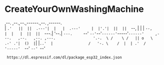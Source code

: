# CreateYourOwnWashingMachine

                                          
,--.   ,--.,--.,------.,--.   ,------.    
|   `.'   ||  ||  .---'|  |   |  .---'    
|  |'.'|  ||  ||  `--, |  |   |  `--,     
|  |   |  ||  ||  `---.|  '--.|  `---.    
`--'   `--'`--'`------'`-----'`------'    
 ,---.   ,--.   ,--. ,---.                
'.-.  \ /    \ /   || o   \               
 .-' .'|  ()  |`|  |`..'  |               
/   '-. \    /  |  | .'  /                
'-----'  `--'   `--' `--'                          
                                                                                      
										      
	 https://dl.espressif.com/dl/package_esp32_index.json
                                                                                         
                                                                                         
